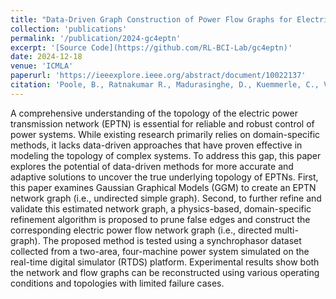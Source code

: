 ```yaml
---
title: "Data-Driven Graph Construction of Power Flow Graphs for Electric Power Transmission Networks"
collection: 'publications'
permalink: '/publication/2024-gc4eptn'
excerpt: '[Source Code](https://github.com/RL-BCI-Lab/gc4eptn)'
date: 2024-12-18
venue: 'ICMLA'
paperurl: 'https://ieeexplore.ieee.org/abstract/document/10022137'
citation: 'Poole, B., Ratnakumar R., Madurasinghe, D., Kuemmerle, C., Venayagamoorthy, G., Lee, M. (2024). Data-Driven Graph Construction of Power Flow Graphs for Electric Power Transmission Networks. <i>2024 International Conference on Machine Learning and Applications (ICMLA)</i>.'
---
```

A comprehensive understanding of the topology of the electric power transmission network (EPTN) is essential for reliable and robust control of power systems. While existing research primarily relies on domain-specific methods, it lacks data-driven approaches that have proven effective in modeling the topology of complex systems. To address this gap, this paper explores the potential of data-driven methods for more accurate and adaptive solutions to uncover the true underlying topology of EPTNs. First, this paper examines Gaussian Graphical Models (GGM) to create an EPTN network graph (i.e., undirected simple graph). Second, to further refine and validate this estimated network graph, a physics-based, domain-specific refinement algorithm is proposed to prune false edges and construct the corresponding electric power flow network graph (i.e., directed multi-graph). The proposed method is tested using a synchrophasor dataset collected from a two-area, four-machine power system simulated on the real-time digital simulator (RTDS) platform. Experimental results show both the network and flow graphs can be reconstructed using various operating conditions and topologies with limited failure cases. 